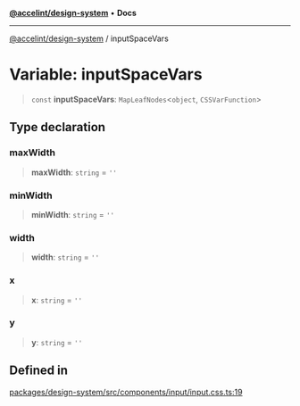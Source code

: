 [**@accelint/design-system**](../README.md) • **Docs**

***

[@accelint/design-system](../README.md) / inputSpaceVars

# Variable: inputSpaceVars

> `const` **inputSpaceVars**: `MapLeafNodes`\<`object`, `CSSVarFunction`\>

## Type declaration

### maxWidth

> **maxWidth**: `string` = `''`

### minWidth

> **minWidth**: `string` = `''`

### width

> **width**: `string` = `''`

### x

> **x**: `string` = `''`

### y

> **y**: `string` = `''`

## Defined in

[packages/design-system/src/components/input/input.css.ts:19](https://github.com/gohypergiant/standard-toolkit/blob/258694cea8ed8bbd956b3cf5da47c2c9debcf127/packages/design-system/src/components/input/input.css.ts#L19)
